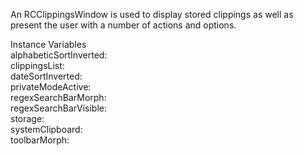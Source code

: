 An RCClippingsWindow is used to display stored clippings as well as present the user with a number of actions and options.

Instance Variables  
	alphabeticSortInverted:		<Boolean>  
	clippingsList:				<RCClippingsList>  
	dateSortInverted:			<Boolean>  
	privateModeActive:			<Boolean>  
	regexSearchBarMorph:		<RCSearchBarMorph>  
	regexSearchBarVisible:		<Boolean>  
	storage:					<RCStorage>  
	systemClipboard:			<Clipboard>  
	toolbarMorph:				<PluggablePanelMorph>
